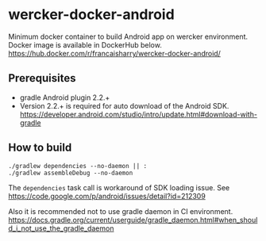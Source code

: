 # wercker-docker-android
Minimum docker container to build Android app on wercker environment. Docker image is available in DockerHub below.
https://hub.docker.com/r/francaisharry/wercker-docker-android/

## Prerequisites
- gradle Android plugin 2.2.+
 - Version 2.2.+ is required for auto download of the Android SDK. https://developer.android.com/studio/intro/update.html#download-with-gradle

## How to build
```
./gradlew dependencies --no-daemon || :
./gradlew assembleDebug --no-daemon
```
The `dependencies` task call is workaround of SDK loading issue. See https://code.google.com/p/android/issues/detail?id=212309

Also it is recommended not to use gradle daemon in CI environment. https://docs.gradle.org/current/userguide/gradle_daemon.html#when_should_i_not_use_the_gradle_daemon
